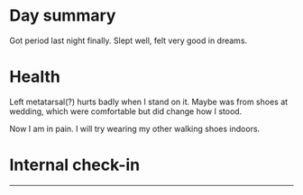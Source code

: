 # Day summary
Got period last night finally. Slept well, felt very good in dreams. 

# Health
Left metatarsal(?) hurts badly when I stand on it. Maybe was from shoes at wedding, which were comfortable but did change how I stood. 

Now I am in pain. I will try wearing my other walking shoes indoors. 

# Internal check-in




------
